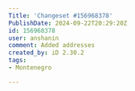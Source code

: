 ```yaml
---
Title: 'Changeset #156968378'
PublishDate: 2024-09-22T20:29:20Z
id: 156968378
user: anshanin
comment: Added addresses
created_by: iD 2.30.2
tags:
- Montenegro

---
```

